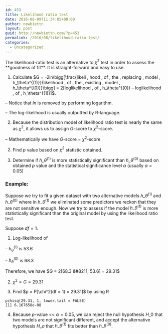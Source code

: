 ```yaml
---
id: 453
title: Likelihood ratio test
date: 2016-08-09T11:34:05+00:00
author: newbiettn
layout: post
guid: http://newbiettn.com/?p=453
permalink: /2016/08/likelihood-ratio-test/
categories:
  - Uncategorized
---
```

The likelihood-ratio test is an alternative to $\chi^2$ test in order to assess the \*\*goodness of fit\*\*. It is straight-forward and easy to use.

1. Calculate $G = -2ln\bigg[\frac{likeli \, hood \, of \, the \, replacing \, model \, h\_\theta^{(1)}}{likelihood \, of \, the \, existing \, model \, h\_\theta^{(0)}}\bigg] = 2[loglikelihood \, of \, h\_\theta^{(0)} &#8211; loglikelihood \, of \, h\_\theta^{(1)}\]\$.

&#8211; Notice that $ln$ is removed by performing logarithm.

&#8211; The log-likelihood is usually outputted by R-language.

2. Because the distribution model of likelihood ratio test is nearly the same as $\chi^2$, it allows us to assign $G$-score to $\chi^2$-score.

&#8211; Mathematically we have $G$-score = $\chi^2$-score

2. Find $p$ value based on $\chi^2$ statistic obtained.

3. Determine if $h\_\theta^{(1)}$ is more statistically significant than $h\_\theta^{(0)}$ based on obtained $p$ value and the statistical significance level $\alpha$ (usually $\alpha = 0.05$)

### **Example**:

Suppose we try to fit a given dataset with two alternative models $h\_\theta^{(1)}$ and $h\_\theta^{(0)}$ where in $h\_\theta^{(1)}$ we eliminated some predictors we reckon that they are not sensitive enough. Now we try to assess if the model $h\_\theta^{(1)}$ is more statistically significant than the original model by using the likelihood ratio test.

Suppose $df = 1$.

1. Log-likelihood of

&#8211; $h_\theta^{(1)}$ is 53.6

&#8211; $h_\theta^{(0)}$ is 68.3

Therefore, we have $G = 2[68.3 &#8211; 53.6] = 29.31$

2. $\chi^2 = G = 29.31$

3. Find $p = P[\chi^2(df = 1) = 29.31\]\$ by using R

  ```
  pchisq(29.31, 1, lower.tail = FALSE)
  [1] 6.167658e-08
  ```


4. Because $p$-value << $\alpha = 0.05$, we can reject the null hypothesis $H\_0$ that two models are not significant different, and accept the alternative hypothesis $H\_a$ that $h\_\theta^{(1)}$ fits better than $h\_\theta^{(0)}$.

